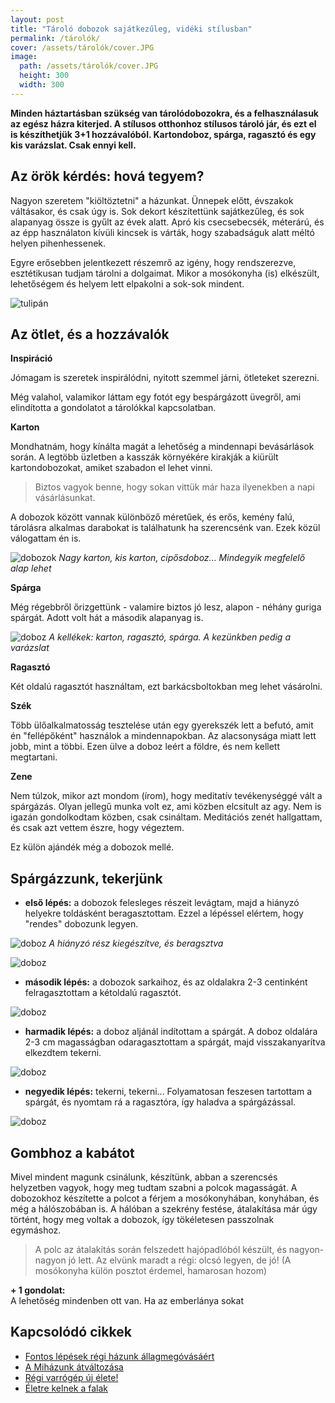 ```yaml
---
layout: post
title: "Tároló dobozok sajátkezűleg, vidéki stílusban" 
permalink: /tárolók/
cover: /assets/tárolók/cover.JPG
image:
  path: /assets/tárolók/cover.JPG
  height: 300
  width: 300
---
```



 **Minden háztartásban szükség van tárolódobozokra, és a felhasználasuk az egész házra kiterjed. A stílusos otthonhoz stílusos tároló jár, és ezt el is készíthetjük 3+1 hozzávalóból. Kartondoboz, spárga, ragasztó és egy kis varázslat. Csak ennyi kell.** 



## Az örök kérdés: hová tegyem?


Nagyon szeretem "kiöltöztetni" a házunkat. Ünnepek előtt, évszakok váltásakor, és csak úgy is. Sok dekort készítettünk sajátkezűleg, és sok alapanyag össze is gyűlt az évek alatt. Apró kis csecsebecsék, méterárú, és az épp használaton kívüli kincsek is várták, hogy szabadságuk alatt méltó helyen pihenhessenek.

Egyre erősebben jelentkezett részemrő az igény, hogy rendszerezve, esztétikusan tudjam tárolni a dolgaimat. Mikor a mosókonyha (is) elkészült, lehetőségem és helyem lett elpakolni a sok-sok  mindent.


![tulipán](/assets/tárolók/IMG_20190416_095143.jpg)



## Az ötlet, és a hozzávalók


**Inspiráció**

Jómagam is szeretek inspirálódni, nyitott szemmel járni, ötleteket szerezni. 

Még valahol, valamikor láttam egy fotót egy bespárgázott üvegről, ami elindította a gondolatot a tárolókkal kapcsolatban.


**Karton**

Mondhatnám, hogy kínálta magát a lehetőség a mindennapi bevásárlások során. A legtöbb üzletben a kasszák környékére kirakják a kiürült kartondobozokat, amiket szabadon el lehet vinni.

> Biztos vagyok benne, hogy sokan vittük már haza ilyenekben a napi vásárlásunkat. 

A dobozok között vannak különböző méretűek, és erős, kemény falú, tárolásra alkalmas darabokat is találhatunk ha szerencsénk van. Ezek közül válogattam én is. 

![dobozok](/assets/tárolók/IMG_20190416_071347.jpg)
_Nagy karton, kis karton, cipősdoboz... Mindegyik megfelelő alap lehet_


**Spárga**

Még régebbről őrizgettünk - valamire biztos jó lesz, alapon - néhány guriga spárgát. Adott volt hát a második alapanyag is. 

![doboz](/assets/tárolók/DSCF2347.JPG)
_A kellékek: karton, ragasztó, spárga. A kezünkben pedig a varázslat_




**Ragasztó**

Két oldalú ragasztót használtam, ezt barkácsboltokban meg lehet vásárolni.

**Szék**

Több ülőalkalmatosság tesztelése után egy gyerekszék lett a befutó, amit én "fellépőként" használok a mindennapokban. Az alacsonysága miatt  lett jobb, mint a többi. Ezen ülve a doboz leért a földre, és nem kellett megtartani.

**Zene**

Nem túlzok, mikor azt mondom (írom), hogy meditatív tevékenységgé vált a spárgázás. Olyan jellegű munka volt ez, ami közben elcsitult az agy. Nem is igazán gondolkodtam közben, csak csináltam. Meditációs zenét hallgattam, és csak azt vettem észre, hogy végeztem.

Ez külön ajándék még a dobozok mellé.


## Spárgázzunk, tekerjünk


* **első lépés:** a dobozok felesleges részeit levágtam, majd a hiányzó helyekre toldásként beragasztottam. Ezzel a lépéssel elértem, hogy "rendes" dobozunk legyen.

![doboz](/assets/tárolók/IMG_20190416_213033.jpg)
_A hiányzó rész kiegészítve, és beragsztva_



![doboz](/assets/tárolók/IMG_20190416_172619jav.jpg)



* **második lépés:** a dobozok sarkaihoz, és az oldalakra 2-3 centinként felragasztottam a kétoldalú ragasztót.


![doboz](/assets/tárolók/IMG_20190416_173226jav.jpg)


* **harmadik lépés:** a doboz aljánál indítottam a spárgát. A doboz oldalára 2-3 cm magasságban odaragasztottam a spárgát, majd visszakanyarítva elkezdtem tekerni.


![doboz](/assets/tárolók/IMG_20190416_173404.jpg)




* **negyedik lépés:** tekerni, tekerni... Folyamatosan feszesen tartottam a spárgát, és nyomtam rá a ragasztóra, így haladva a spárgázással.


![doboz](/assets/tárolók/IMG_20190416_175359.jpg)



## Gombhoz a kabátot

Mivel mindent magunk csinálunk, készítünk, abban a szerencsés helyzetben vagyok, hogy meg tudtam szabni a polcok magasságát. A dobozokhoz készítette a polcot a férjem a mosókonyhában, konyhában, és még a hálószobában is. A hálóban a szekrény festése, átalakítása már úgy történt, hogy meg voltak a dobozok, így tökéletesen passzolnak egymáshoz.

> A polc az átalakítás során felszedett hajópadlóból készült, és nagyon-nagyon jó lett. Az elvünk maradt a régi: olcsó legyen, de jó! 
(A mosókonyha külön posztot érdemel, hamarosan hozom) 






















 **+ 1 gondolat:**  
A lehetőség mindenben ott van. Ha az emberlánya sokat 


## Kapcsolódó cikkek


* [Fontos lépések régi házunk állagmegóvásáért](/2019-04-03/állagmegóvás)
* [A Miházunk átváltozása](/2019-03-20/költözés)
* [Régi varrógép új élete!](/2019-02-12/varrogepasztal)
* [Életre kelnek a falak](/2019-03-01/színesfalak)





 
